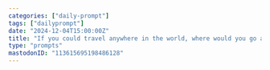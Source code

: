 ```yaml
---
categories: ["daily-prompt"]
tags: ["dailyprompt"]
date: "2024-12-04T15:00:00Z"
title: "If you could travel anywhere in the world, where would you go and why?"
type: "prompts"
mastodonID: "113615695198486128"
---
```


